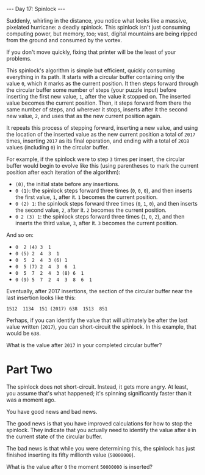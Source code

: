 --- Day 17: Spinlock ---

Suddenly, whirling in the distance, you notice what looks like a
massive, pixelated hurricane: a deadly spinlock. This spinlock isn't
just consuming computing power, but memory, too; vast, digital
mountains are being ripped from the ground and consumed by the vortex.

If you don't move quickly, fixing that printer will be the least of
your problems.

This spinlock's algorithm is simple but efficient, quickly consuming
everything in its path. It starts with a circular buffer containing
only the value `0`, which it marks as the current position. It then
steps forward through the circular buffer some number of steps (your
puzzle input) before inserting the first new value, `1`, after the
value it stopped on. The inserted value becomes the current
position. Then, it steps forward from there the same number of steps,
and wherever it stops, inserts after it the second new value, `2`, and
uses that as the new current position again.

It repeats this process of stepping forward, inserting a new value,
and using the location of the inserted value as the new current
position a total of `2017` times, inserting `2017` as its final
operation, and ending with a total of `2018` values (including `0`) in
the circular buffer.

For example, if the spinlock were to step `3` times per insert, the
circular buffer would begin to evolve like this (using parentheses to
mark the current position after each iteration of the algorithm):

- `(0)`, the initial state before any insertions.
- `0 (1)`: the spinlock steps forward three times (`0`, `0`, `0`), and
  then inserts the first value, `1`, after it. `1` becomes the current
  position.
- `0 (2) 1`: the spinlock steps forward three times (`0`, `1`, `0`),
  and then inserts the second value, `2`, after it. `2` becomes the
  current position.
- `0 2 (3) 1`: the spinlock steps forward three times (`1`, `0`, `2`),
  and then inserts the third value, `3`, after it. `3` becomes the
  current position.

And so on:

- `0  2 (4) 3  1`
- `0 (5) 2  4  3  1`
- `0  5  2  4  3 (6) 1`
- `0  5 (7) 2  4  3  6  1`
- `0  5  7  2  4  3 (8) 6  1`
- `0 (9) 5  7  2  4  3  8  6  1`

Eventually, after 2017 insertions, the section of the circular
buffer near the last insertion looks like this:

```
1512  1134  151 (2017) 638  1513  851
```

Perhaps, if you can identify the value that will ultimately be after
the last value written (`2017`), you can short-circuit the
spinlock. In this example, that would be `638`.

What is the value after `2017` in your completed circular buffer?

# Part Two

The spinlock does not short-circuit. Instead, it gets more angry. At
least, you assume that's what happened; it's spinning significantly
faster than it was a moment ago.

You have good news and bad news.

The good news is that you have improved calculations for how to stop
the spinlock. They indicate that you actually need to identify the
value after `0` in the current state of the circular buffer.

The bad news is that while you were determining this, the spinlock has
just finished inserting its fifty millionth value (`50000000`).

What is the value after `0` the moment `50000000` is inserted?
